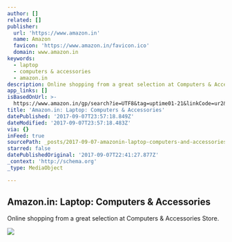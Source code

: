 ```yaml
---
author: []
related: []
publisher:
  url: 'https://www.amazon.in'
  name: Amazon
  favicon: 'https://www.amazon.in/favicon.ico'
  domain: www.amazon.in
keywords:
  - laptop
  - computers & accessories
  - amazon.in
description: Online shopping from a great selection at Computers & Accessories Store.
app_links: []
isBasedOnUrl: >-
  https://www.amazon.in/gp/search?ie=UTF8&tag=uptime01-21&linkCode=ur2&linkId=6fc72cd675484e635d4810d66d86a6f8&camp=3638&creative=24630&index=computers&keywords=Laptop
title: 'Amazon.in: Laptop: Computers & Accessories'
datePublished: '2017-09-07T23:57:18.849Z'
dateModified: '2017-09-07T23:57:18.483Z'
via: {}
inFeed: true
sourcePath: _posts/2017-09-07-amazonin-laptop-computers-and-accessories.md
starred: false
datePublishedOriginal: '2017-09-07T22:41:27.877Z'
_context: 'http://schema.org'
_type: MediaObject

---
```

<article style=""><h1>Amazon.in: Laptop: Computers &amp; Accessories</h1><p>Online shopping from a great selection at Computers &amp; Accessories Store.</p><img src="https://images-eu.ssl-images-amazon.com/images/I/51YzZh5uOHL._AC_US160_.jpg" /></article>